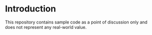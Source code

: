 # Introduction

This repository contains sample code as a point of discussion only and does not represent any real-world value.